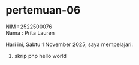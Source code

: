 # pertemuan-06

NIM : 2522500076<br>
Nama : Prita Lauren<br>

Hari ini, Sabtu 1 November 2025, saya mempelajari:
<ol>
  <li>skrip php hello world</li>
</ol>